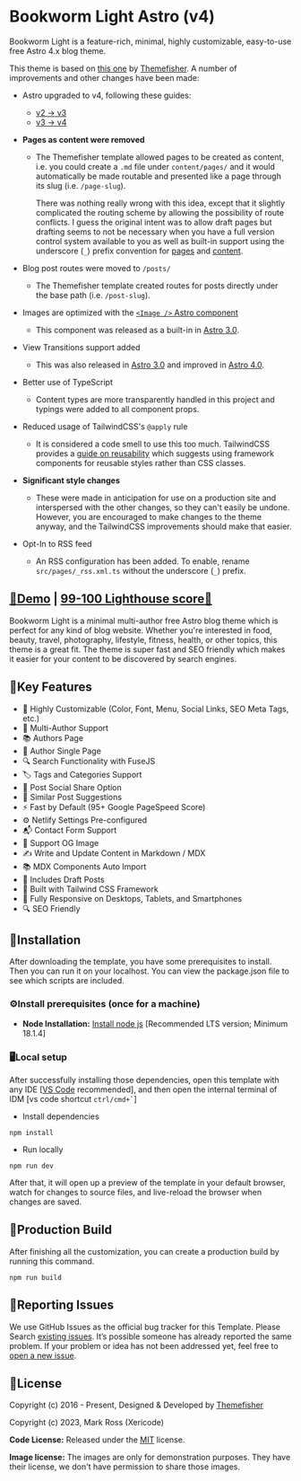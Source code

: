 # Bookworm Light Astro (v4)

Bookworm Light is a feature-rich, minimal, highly customizable, easy-to-use free Astro 4.x blog theme.

This theme is based on [this one](https://github.com/themefisher/bookworm-light-astro) by [Themefisher](https://themefisher.com). A number of improvements and other changes have been made:

* Astro upgraded to v4, following these guides:
  * [v2 -> v3](https://docs.astro.build/en/guides/upgrade-to/v3/)
  * [v3 -> v4](https://docs.astro.build/en/guides/upgrade-to/v4/)

* **Pages as content were removed**
  * The Themefisher template allowed pages to be created as content, i.e. you could create a `.md` file under `content/pages/` and it would automatically be made routable and presented like a page through its slug (i.e. `/page-slug`).

    There was nothing really wrong with this idea, except that it slightly complicated the routing scheme by allowing the possibility of route conflicts. I guess the original intent was to allow draft pages but drafting seems to not be necessary when you have a full version control system available to you as well as built-in support using the underscore (`_`) prefix convention for [pages](https://docs.astro.build/en/core-concepts/routing/#excluding-pages) and [content](https://docs.astro.build/en/guides/content-collections/#what-are-content-collections).

* Blog post routes were moved to `/posts/`
  * The Themefisher template created routes for posts directly under the base path (i.e. `/post-slug`).

* Images are optimized with the [`<Image />` Astro component](https://docs.astro.build/en/guides/images/#image--astroassets)
  * This component was released as a built-in in [Astro 3.0](https://astro.build/blog/astro-3/).

* View Transitions support added
  * This was also released in [Astro 3.0](https://astro.build/blog/astro-3/) and improved in [Astro 4.0](https://astro.build/blog/astro-4/#new-view-transition-apis).

* Better use of TypeScript
  * Content types are more transparently handled in this project and typings were added to all component props.

* Reduced usage of TailwindCSS's `@apply` rule
  * It is considered a code smell to use this too much. TailwindCSS provides a [guide on reusability](https://tailwindcss.com/docs/reusing-styles) which suggests using framework components for reusable styles rather than CSS classes.

* **Significant style changes**
  * These were made in anticipation for use on a production site and interspersed with the other changes, so they can't easily be undone. However, you are encouraged to make changes to the theme anyway, and the TailwindCSS improvements should make that easier.

* Opt-In to RSS feed
  * An RSS configuration has been added. To enable, rename `src/pages/_rss.xml.ts` without the underscore (`_`) prefix.

## [👀Demo](https://bookworm-light-astro-v4.app.xericode.dev/) | [99-100 Lighthouse score🚀](https://pagespeed.web.dev/analysis/https-bookworm-light-astro-v4-app-xericode-dev/wo748bj1c3?form_factor=desktop)

Bookworm Light is a minimal multi-author free Astro blog theme which is perfect for any kind of blog website. Whether you're interested in food, beauty, travel, photography, lifestyle, fitness, health, or other topics, this theme is a great fit. The theme is super fast and SEO friendly which makes it easier for your content to be discovered by search engines.

## 🔑Key Features

- 🎨 Highly Customizable (Color, Font, Menu, Social Links, SEO Meta Tags, etc.)
- 👥 Multi-Author Support
- 📚 Authors Page
- 👤 Author Single Page
- 🔍 Search Functionality with FuseJS
- 🏷️ Tags and Categories Support
- 📲 Post Social Share Option
- 🔗 Similar Post Suggestions
- ⚡ Fast by Default (95+ Google PageSpeed Score)
- ⚙️ Netlify Settings Pre-configured
- 📬 Contact Form Support
- 🌅 Support OG Image
- ✍️ Write and Update Content in Markdown / MDX
- 📚 MDX Components Auto Import
- 📝 Includes Draft Posts
- 🚀 Built with Tailwind CSS Framework
- 📱 Fully Responsive on Desktops, Tablets, and Smartphones
- 🔍 SEO Friendly


<!-- installation -->
## 🔧Installation

After downloading the template, you have some prerequisites to install. Then you can run it on your localhost. You can view the package.json file to see which scripts are included.

### ⚙️Install prerequisites (once for a machine)

- **Node Installation:** [Install node js](https://nodejs.org/en/download/) [Recommended LTS version; Minimum 18.1.4]

### 🖥️Local setup

After successfully installing those dependencies, open this template with any IDE [[VS Code](https://code.visualstudio.com/) recommended], and then open the internal terminal of IDM [vs code shortcut <code>ctrl/cmd+\`</code>]

- Install dependencies

```
npm install
```

- Run locally

```
npm run dev
```

After that, it will open up a preview of the template in your default browser, watch for changes to source files, and live-reload the browser when changes are saved.

## 🔨Production Build

After finishing all the customization, you can create a production build by running this command.

```
npm run build
```

<!-- reporting issue -->
## 🐞Reporting Issues

We use GitHub Issues as the official bug tracker for this Template. Please Search [existing issues](https://github.com/krazkidd/bookworm-light-astro-v4/issues). It’s possible someone has already reported the same problem.
If your problem or idea has not been addressed yet, feel free to [open a new issue](https://github.com/krazkidd/bookworm-light-astro-v4/issues).


<!-- licence -->
## 📄License

Copyright (c) 2016 - Present, Designed & Developed by [Themefisher](https://themefisher.com)

Copyright (c) 2023, Mark Ross (Xericode)

**Code License:** Released under the [MIT](https://github.com/krazkidd/bookworm-light-astro-v4/blob/main/LICENSE) license.

**Image license:** The images are only for demonstration purposes. They have their license, we don't have permission to share those images.

